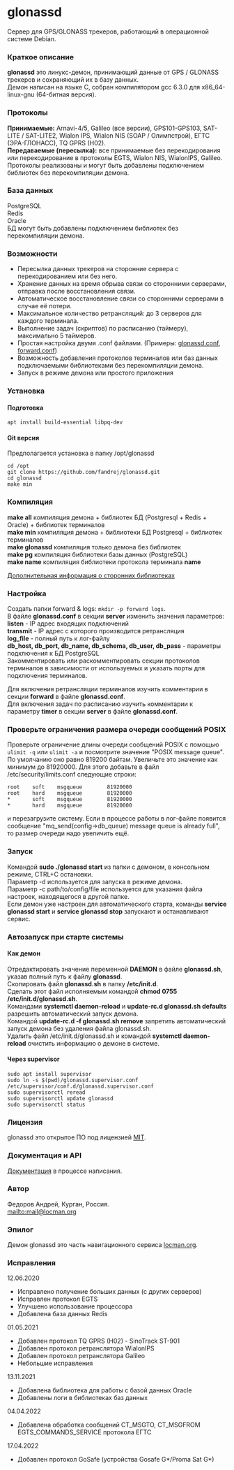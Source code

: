 # glonassd
Сервер для GPS/GLONASS трекеров, работающий в операционной системе Debian.

### Краткое описание
**glonassd** это линукс-демон, принимающий данные от GPS / GLONASS трекеров и сохраняющий их в базу данных.<br>
Демон написан на языке C, собран компилятором gcc 6.3.0 для x86_64-linux-gnu (64-битная версия).

### Протоколы
**Принимаемые:** Arnavi-4/5, Galileo (все версии), GPS101-GPS103, SAT-LITE / SAT-LITE2, Wialon IPS, Wialon NIS (SOAP / Олимпстрой), ЕГТС (ЭРА-ГЛОНАСС), TQ GPRS (H02).<br>
**Передаваемые (пересылка):** все принимаемые без перекодирования или перекодирование в протоколы EGTS, Wialon NIS, WialonIPS, Galileo.<br>
Протоколы реализованы и могут быть добавлены подключением библиотек без перекомпиляции демона.

### База данных
PostgreSQL<br>
Redis<br>
Oracle<br>
БД могут быть добавлены подключением библиотек без перекомпиляции демона.

### Возможности
* Пересылка данных трекеров на сторонние сервера с перекодированием или без него.
* Хранение данных на время обрыва связи со сторонними серверами, отправка после восстановления связи.
* Автоматическое восстановление связи со сторонними серверами в случае её потери.
* Максимальное количество ретрансляций: до 3 серверов для каждого терминала.
* Выполнение задач (скриптов) по расписанию (таймеру), максимально 5 таймеров.
* Простая настройка двумя .conf файлами. (Примеры: [glonassd.conf](https://github.com/fandrej/glonassd/wiki/glonassd.conf), [forward.conf](https://github.com/fandrej/glonassd/wiki/forward.conf))
* Возможность добавления протоколов терминалов или баз данных подключаемыми библиотеками без перекомпиляции демона.
* Запуск в режиме демона или простого приложения


### Установка
#### Подготовка
```
apt install build-essential libpq-dev
```

#### Git версия
Предполагается установка в папку /opt/glonassd
```
cd /opt
git clone https://github.com/fandrej/glonassd.git
cd glonassd
make min
```

### Компиляция
**make all** компиляция демона + библиотек БД (Postgresql + Redis + Oracle) + библиотек терминалов<br>
**make min** компиляция демона + библиотеки БД Postgresql + библиотек терминалов<br>
**make glonassd** компиляция только демона без библиотек<br>
**make pg** компиляция библиотеки базы данных (PostgreSQL)<br>
**make name** компиляция библиотеки протокола терминала **name**<br>

[Дополнительная информация о сторонних библиотеках](https://github.com/fandrej/glonassd/wiki/Compilation)


### Настройка
Создать папки forward & logs: `mkdir -p forward logs`.<br>
В файле **glonassd.conf** в секции **server** изменить значения параметров:<br>
**listen** - IP адрес входящих подключений<br>
**transmit** - IP адрес с которого производится ретрансляция<br>
**log_file** - полный путь к лог-файлу<br>
**db_host, db_port, db_name, db_schema, db_user, db_pass** - параметры подключения к БД PostgreSQL<br>
Закомментировать или раскомментировать секции протоколов терминалов в зависимости от используемых и указать порты для подключения терминалов.

Для включения ретрансляции терминалов изучить комментарии в секции **forward** в файле **glonassd.conf**.<br>
Для включения задач по расписанию изучить комментарии к параметру **timer** в секции **server** в файле **glonassd.conf**.

### Проверьте ограничения размера очереди сообщений POSIX
Проверьте ограничение длины очереди сообщений POSIX с помощью `ulimit -q` или `ulimit -a` и посмотрите значение "POSIX message queue".
По умолчанию оно равно 819200 байтам. Увеличьте это значение как минимум до 81920000.
Для этого добавьте в файл /etc/security/limits.conf следующие строки:
```
root    soft    msgqueue        81920000
root    hard    msgqueue        81920000
*       soft    msgqueue        81920000
*       hard    msgqueue        81920000
```
и перезагрузите систему.
Если в процессе работы в лог-файле появится сообщение "mq_send(config->db_queue) message queue is already full", то размер очереди надо увеличить ещё.

### Запуск
Командой **sudo ./glonassd start** из папки с демоном, в консольном режиме, CTRL+C остановки.<br>
Параметр -d используется для запуска в режиме демона.<br>
Параметр -c path/to/config/file используется для указания файла настроек, находящегося в другой папке.<br>
Если демон уже настроен для автоматического старта, команды **service glonassd start** и **service glonassd stop** запускают и останавливают сервис.

### Автозапуск при старте системы
#### Как демон
Отредактировать значение переменной **DAEMON** в файле **glonassd.sh**, указав полный путь к файлу **glonassd**.<br>
Cкопировать файл **glonassd.sh** в папку **/etc/init.d**.<br>
Сделать этот файл исполняемым командой **chmod 0755 /etc/init.d/glonassd.sh**.<br>
Командами **systemctl daemon-reload** и **update-rc.d glonassd.sh defaults** разрешить автоматический запуск демона.<br>
Командой **update-rc.d -f glonassd.sh remove** запретить автоматический запуск демона без удаления файла glonassd.sh.<br>
Удалить файл /etc/init.d/glonassd.sh и командой **systemctl daemon-reload** очистить информацию о демоне в системе.
#### Через supervisor
```
sudo apt install supervisor
sudo ln -s $(pwd)/glonassd.supervisor.conf /etc/supervisor/conf.d/glonassd.supervisor.conf
sudo supervisorctl reread
sudo supervisorctl update glonassd
sudo supervisorctl status
```

### Лицензия
glonassd это открытое ПО под лицензией [MIT](http://licenseit.ru/wiki/index.php/MIT_License).

### Документация и API
[Документация](https://github.com/fandrej/glonassd/wiki) в процессе написания.

### Автор
Федоров Андрей, Курган, Россия.<br>
<mailto:mail@locman.org>

### Эпилог
Демон glonassd это часть навигационного сервиса [locman.org](http://locman.org/map/index.php).

### Исправления
12.06.2020<br>
* Исправлено получение больших данных (с других серверов)
* Исправлен протокол EGTS
* Улучшено использование процессора
* Добавлена база данных Redis

01.05.2021<br>
* Добавлен протокол TQ GPRS (H02) - SinoTrack ST-901
* Добавлен протокол ретранслятора WialonIPS
* Добавлен протокол ретранслятора Galileo
* Небольшие исправления

13.11.2021<br>
* Добавлена библиотека для работы с базой данных Oracle
* Добавлены логи в библиотеках баз данных

04.04.2022<br>
* Добавлена обработка сообщений CT_MSGTO, CT_MSGFROM EGTS_COMMANDS_SERVICE протокола ЕГТС

17.04.2022<br>
* Добавлен протокол GoSafe (устройства Gosafe G*/Proma Sat G*)
